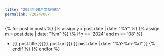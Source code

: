 ```yaml
---
title: "2024年08月文章归档"
permalink: /2024/08/
---
```


{% for post in posts %}
  {% assign y = post.date | date: "%Y" %}
  {% assign m = post.date | date: "%m" %}
  {% if y == '2024' and m == '08' %}
  - [{{ post.title }}]({{ post.url }}) <span>{{ post.date | date: "%Y-%m-%d" }}</span>
  {% endif %}
{% endfor %}

